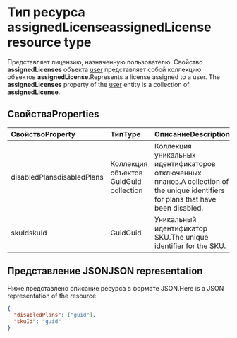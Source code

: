# <a name="assignedlicense-resource-type"></a><span data-ttu-id="02580-101">Тип ресурса assignedLicense</span><span class="sxs-lookup"><span data-stu-id="02580-101">assignedLicense resource type</span></span>

<span data-ttu-id="02580-p101">Представляет лицензию, назначенную пользователю. Свойство **assignedLicenses** объекта [user](user.md) представляет собой коллекцию объектов **assignedLicense**.</span><span class="sxs-lookup"><span data-stu-id="02580-p101">Represents a license assigned to a user. The **assignedLicenses** property of the [user](user.md) entity is a collection of **assignedLicense**.</span></span>

## <a name="properties"></a><span data-ttu-id="02580-104">Свойства</span><span class="sxs-lookup"><span data-stu-id="02580-104">Properties</span></span>
| <span data-ttu-id="02580-105">Свойство</span><span class="sxs-lookup"><span data-stu-id="02580-105">Property</span></span>     | <span data-ttu-id="02580-106">Тип</span><span class="sxs-lookup"><span data-stu-id="02580-106">Type</span></span>   |<span data-ttu-id="02580-107">Описание</span><span class="sxs-lookup"><span data-stu-id="02580-107">Description</span></span>|
|:---------------|:--------|:----------|
|<span data-ttu-id="02580-108">disabledPlans</span><span class="sxs-lookup"><span data-stu-id="02580-108">disabledPlans</span></span>|<span data-ttu-id="02580-109">Коллекция объектов Guid</span><span class="sxs-lookup"><span data-stu-id="02580-109">Guid collection</span></span>|<span data-ttu-id="02580-110">Коллекция уникальных идентификаторов отключенных планов.</span><span class="sxs-lookup"><span data-stu-id="02580-110">A collection of the unique identifiers for plans that have been disabled.</span></span>|
|<span data-ttu-id="02580-111">skuId</span><span class="sxs-lookup"><span data-stu-id="02580-111">skuId</span></span>|<span data-ttu-id="02580-112">Guid</span><span class="sxs-lookup"><span data-stu-id="02580-112">Guid</span></span>|<span data-ttu-id="02580-113">Уникальный идентификатор SKU.</span><span class="sxs-lookup"><span data-stu-id="02580-113">The unique identifier for the SKU.</span></span>|

## <a name="json-representation"></a><span data-ttu-id="02580-114">Представление JSON</span><span class="sxs-lookup"><span data-stu-id="02580-114">JSON representation</span></span>

<span data-ttu-id="02580-115">Ниже представлено описание ресурса в формате JSON.</span><span class="sxs-lookup"><span data-stu-id="02580-115">Here is a JSON representation of the resource</span></span>

<!-- {
  "blockType": "resource",
  "optionalProperties": [

  ],
  "@odata.type": "microsoft.graph.assignedLicense"
}-->

```json
{
  "disabledPlans": ["guid"],
  "skuId": "guid"
}

```


<!-- uuid: 8fcb5dbc-d5aa-4681-8e31-b001d5168d79
2015-10-25 14:57:30 UTC -->
<!-- {
  "type": "#page.annotation",
  "description": "assignedLicense resource",
  "keywords": "",
  "section": "documentation",
  "tocPath": ""
}-->
